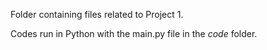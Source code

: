 Folder containing files related to Project 1.

Codes run in Python with the main.py file in the $code$ folder.

